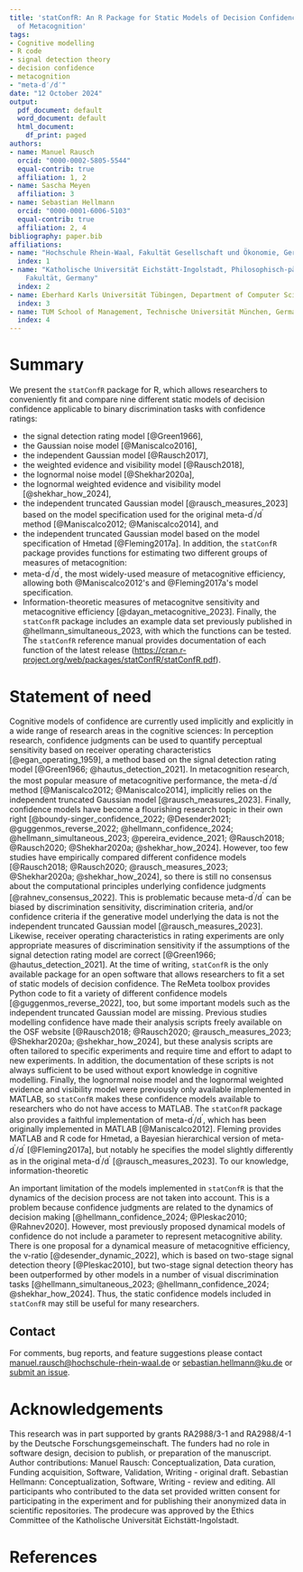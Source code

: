 ```yaml
---
title: 'statConfR: An R Package for Static Models of Decision Confidence and Measures
  of Metacognition'
tags:
- Cognitive modelling
- R code
- signal detection theory
- decision confidence
- metacognition
- "meta-d′/d′"
date: "12 October 2024"
output:
  pdf_document: default
  word_document: default
  html_document:
    df_print: paged
authors:
- name: Manuel Rausch
  orcid: "0000-0002-5805-5544"
  equal-contrib: true
  affiliation: 1, 2
- name: Sascha Meyen
  affiliation: 3
- name: Sebastian Hellmann
  orcid: "0000-0001-6006-5103"
  equal-contrib: true
  affiliation: 2, 4
bibliography: paper.bib
affiliations:
- name: "Hochschule Rhein-Waal, Fakultät Gesellschaft und Ökonomie, Germany"
  index: 1
- name: "Katholische Universität Eichstätt-Ingolstadt, Philosophisch-pädagogische
    Fakultät, Germany"
  index: 2
- name: Eberhard Karls Universität Tübingen, Department of Computer Science, Tübingen, Germany
  index: 3
- name: TUM School of Management, Technische Universität München, Germany
  index: 4
---
```

  
# Summary
  
We present the `statConfR` package for R, which allows researchers to conveniently 
fit and compare nine different static models of decision confidence applicable
to binary discrimination tasks with confidence ratings: 
- the signal detection rating model [@Green1966], 
- the Gaussian noise model [@Maniscalco2016], 
- the independent Gaussian model [@Rausch2017], 
- the weighted evidence and visibility model [@Rausch2018], 
- the lognormal noise model [@Shekhar2020a],
- the lognormal weighted evidence and visibility model [@shekhar_how_2024], 
- the independent truncated Gaussian model [@rausch_measures_2023] based on the model specification 
used for the original meta-d$^\prime$/d$^\prime$ method [@Maniscalco2012; @Maniscalco2014], and 
- the independent truncated Gaussian model based on the model specification of Hmetad [@Fleming2017a]. 
In addition, the `statConfR` package provides functions for estimating two different groups of measures of metacognition: 
- meta-d$^\prime$/d$^\prime$, the most widely-used measure of metacognitive efficiency, allowing both @Maniscalco2012's and @Fleming2017a's model specification. 
- Information-theoretic measures of metacognitve sensitivity and metacognitive efficiency [@dayan_metacognitive_2023]. 
Finally, the `statConfR` package includes an example data set previously published in @hellmann_simultaneous_2023, with which the functions can be  tested. 
The `statConfR` reference manual provides documentation of each function of the latest release (https://cran.r-project.org/web/packages/statConfR/statConfR.pdf). 

# Statement of need

Cognitive models of confidence are currently used implicitly and explicitly in a wide range of research areas in the cognitive sciences: 
In perception research, confidence judgments can be used to quantify perceptual sensitivity based on receiver operating characteristics [@egan_operating_1959],
a method based on the signal detection rating model [@Green1966; @hautus_detection_2021]. 
In metacognition research, the most popular measure of metacognitive performance, 
the meta-d$^\prime$/d$^\prime$ method [@Maniscalco2012; @Maniscalco2014], 
implicitly relies on the independent truncated Gaussian model [@rausch_measures_2023]. 
Finally, confidence models have become a flourishing research topic in their own right 
[@boundy-singer_confidence_2022; @Desender2021; @guggenmos_reverse_2022; @hellmann_confidence_2024; @hellmann_simultaneous_2023; 
@pereira_evidence_2021; @Rausch2018; @Rausch2020; @Shekhar2020a; @shekhar_how_2024]. 
However, too few studies have empirically compared different confidence models [@Rausch2018; @Rausch2020; @rausch_measures_2023; 
@Shekhar2020a; @shekhar_how_2024], so there is still no consensus about the computational principles underlying confidence judgments 
[@rahnev_consensus_2022]. This is problematic because meta-d$^\prime$/d$^\prime$ can be biased by discrimination sensitivity, 
discrimination criteria, and/or confidence criteria if the generative model 
underlying the data is not the independent truncated Gaussian model [@rausch_measures_2023]. 
Likewise, receiver operating characteristics in rating experiments are only appropriate measures of discrimination sensitivity
if the assumptions of the signal detection rating model are correct [@Green1966; @hautus_detection_2021].
At the time of writing, `statConfR` is the only available package for an open software that allows
researchers to fit a set of static models of decision confidence. 
The ReMeta toolbox provides Python code to fit a variety of different confidence models [@guggenmos_reverse_2022], too, 
but some important models such as the independent truncated Gaussian model are missing. 
Previous studies modelling confidence have made their analysis scripts freely available on the OSF website 
[@Rausch2018; @Rausch2020; @rausch_measures_2023; @Shekhar2020a; @shekhar_how_2024], 
but these analysis scripts are often tailored to specific experiments and require time and effort to adapt to new experiments. 
In addition, the documentation of these scripts is not always sufficient to be used without
export knowledge in cognitive modelling. 
Finally, the lognormal noise model and the lognormal weighted evidence and visibility model were previously only available implemented in MATLAB, 
so `statConfR` makes these confidence models available to researchers who do not have access to MATLAB. 
The `statConfR` package also provides a faithful implementation of meta-d$^\prime$/d$^\prime$,
which has been originally implemented in MATLAB [@Maniscalco2012]. Fleming provides MATLAB and R code for Hmetad, 
a Bayesian hierarchical version of meta-d$^\prime$/d$^\prime$ [@Fleming2017a], 
but notably he specifies the model slightly differently as in the original meta-d$^\prime$/d$^\prime$ [@rausch_measures_2023]. 
To our knowledge, information-theoretic

An important limitation of the models implemented in `statConfR` is that the dynamics of the decision process are not taken into account.
This is a problem because confidence judgments are related to the dynamics of decision making [@hellmann_confidence_2024; @Pleskac2010; @Rahnev2020].
However, most previously proposed dynamical models of confidence do not include a parameter to represent metacognitive ability. 
There is one proposal for a dynamical measure of metacognitive efficiency, 
the v-ratio [@desender_dynamic_2022], which is based on two-stage signal detection theory [@Pleskac2010],
but two-stage signal detection theory has been outperformed by other models in a number of visual discrimination tasks 
[@hellmann_simultaneous_2023; @hellmann_confidence_2024; @shekhar_how_2024]. 
Thus, the static confidence models included in `statConfR` may still be useful for many researchers. 
 

## Contact

For comments, bug reports, and feature suggestions please contact 
<manuel.rausch@hochschule-rhein-waal.de> or <sebastian.hellmann@ku.de>
or [submit an issue](https://github.com/ManuelRausch/StatConfR/issues).

# Acknowledgements
    
This research was in part supported by grants RA2988/3-1 and RA2988/4-1 by the Deutsche Forschungsgemeinschaft. The funders had no role in software design, decision to publish, or preparation of the manuscript. Author contributions: Manuel Rausch: Conceptualization, Data curation, Funding acquisition, Software, Validation, Writing - original draft. Sebastian Hellmann: Conceptualization, Software, Writing - review and editing.
All participants who contributed to the data set provided written consent for participating in the experiment and for publishing their anonymized data in scientific repositories. The prodecure was approved by the Ethics Committee of the Katholische Universität Eichstätt-Ingolstadt. 

# References
